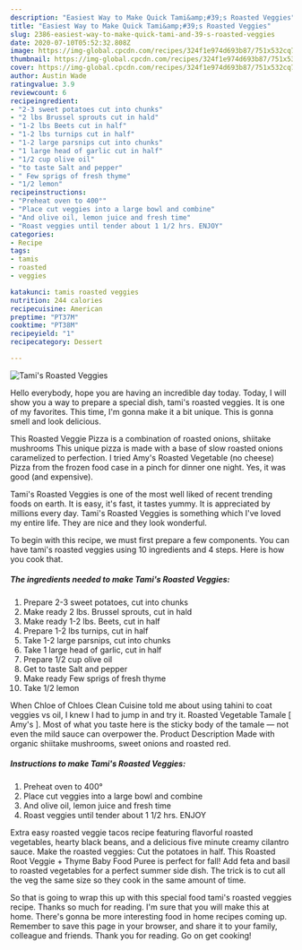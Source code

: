 ```yaml
---
description: "Easiest Way to Make Quick Tami&amp;#39;s Roasted Veggies"
title: "Easiest Way to Make Quick Tami&amp;#39;s Roasted Veggies"
slug: 2386-easiest-way-to-make-quick-tami-and-39-s-roasted-veggies
date: 2020-07-10T05:52:32.808Z
image: https://img-global.cpcdn.com/recipes/324f1e974d693b87/751x532cq70/tamis-roasted-veggies-recipe-main-photo.jpg
thumbnail: https://img-global.cpcdn.com/recipes/324f1e974d693b87/751x532cq70/tamis-roasted-veggies-recipe-main-photo.jpg
cover: https://img-global.cpcdn.com/recipes/324f1e974d693b87/751x532cq70/tamis-roasted-veggies-recipe-main-photo.jpg
author: Austin Wade
ratingvalue: 3.9
reviewcount: 6
recipeingredient:
- "2-3 sweet potatoes cut into chunks"
- "2 lbs Brussel sprouts cut in hald"
- "1-2 lbs Beets cut in half"
- "1-2 lbs turnips cut in half"
- "1-2 large parsnips cut into chunks"
- "1 large head of garlic cut in half"
- "1/2 cup olive oil"
- "to taste Salt and pepper"
- " Few sprigs of fresh thyme"
- "1/2 lemon"
recipeinstructions:
- "Preheat oven to 400°"
- "Place cut veggies into a large bowl and combine"
- "And olive oil, lemon juice and fresh time"
- "Roast veggies until tender about 1 1/2 hrs. ENJOY"
categories:
- Recipe
tags:
- tamis
- roasted
- veggies

katakunci: tamis roasted veggies 
nutrition: 244 calories
recipecuisine: American
preptime: "PT37M"
cooktime: "PT38M"
recipeyield: "1"
recipecategory: Dessert

---
```



![Tami&#39;s Roasted Veggies](https://img-global.cpcdn.com/recipes/324f1e974d693b87/751x532cq70/tamis-roasted-veggies-recipe-main-photo.jpg)

Hello everybody, hope you are having an incredible day today. Today, I will show you a way to prepare a special dish, tami&#39;s roasted veggies. It is one of my favorites. This time, I'm gonna make it a bit unique. This is gonna smell and look delicious.

This Roasted Veggie Pizza is a combination of roasted onions, shiitake mushrooms This unique pizza is made with a base of slow roasted onions caramelized to perfection. I tried Amy&#39;s Roasted Vegetable (no cheese) Pizza from the frozen food case in a pinch for dinner one night. Yes, it was good (and expensive).

Tami&#39;s Roasted Veggies is one of the most well liked of recent trending foods on earth. It is easy, it's fast, it tastes yummy. It is appreciated by millions every day. Tami&#39;s Roasted Veggies is something which I've loved my entire life. They are nice and they look wonderful.


To begin with this recipe, we must first prepare a few components. You can have tami&#39;s roasted veggies using 10 ingredients and 4 steps. Here is how you cook that.

<!--inarticleads1-->

##### The ingredients needed to make Tami&#39;s Roasted Veggies:

1. Prepare 2-3 sweet potatoes, cut into chunks
1. Make ready 2 lbs. Brussel sprouts, cut in hald
1. Make ready 1-2 lbs. Beets, cut in half
1. Prepare 1-2 lbs turnips, cut in half
1. Take 1-2 large parsnips, cut into chunks
1. Take 1 large head of garlic, cut in half
1. Prepare 1/2 cup olive oil
1. Get to taste Salt and pepper
1. Make ready  Few sprigs of fresh thyme
1. Take 1/2 lemon


When Chloe of Chloes Clean Cuisine told me about using tahini to coat veggies vs oil, I knew I had to jump in and try it. Roasted Vegetable Tamale [ Amy&#39;s ]. Most of what you taste here is the sticky body of the tamale — not even the mild sauce can overpower the. Product Description Made with organic shiitake mushrooms, sweet onions and roasted red. 

<!--inarticleads2-->

##### Instructions to make Tami&#39;s Roasted Veggies:

1. Preheat oven to 400°
1. Place cut veggies into a large bowl and combine
1. And olive oil, lemon juice and fresh time
1. Roast veggies until tender about 1 1/2 hrs. ENJOY


Extra easy roasted veggie tacos recipe featuring flavorful roasted vegetables, hearty black beans, and a delicious five minute creamy cilantro sauce. Make the roasted veggies: Cut the potatoes in half. This Roasted Root Veggie + Thyme Baby Food Puree is perfect for fall! Add feta and basil to roasted vegetables for a perfect summer side dish. The trick is to cut all the veg the same size so they cook in the same amount of time. 

So that is going to wrap this up with this special food tami&#39;s roasted veggies recipe. Thanks so much for reading. I'm sure that you will make this at home. There's gonna be more interesting food in home recipes coming up. Remember to save this page in your browser, and share it to your family, colleague and friends. Thank you for reading. Go on get cooking!
